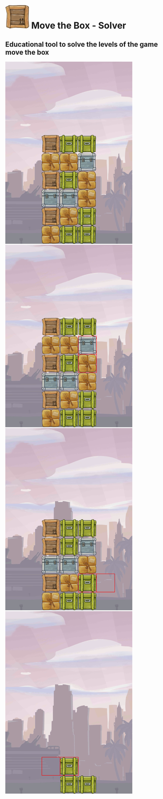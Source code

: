 # <img src="images/boxes/brown_box.png"  width="75"> Move the Box - Solver

## Educational tool to solve the levels of the game move the box

<img src="images/Initial_guide/res.png"  width="400">
<img src="images/Initial_guide/res_0.png"  width="400">
<img src="images/Initial_guide/res_1.png"  width="400">
<img src="images/Initial_guide/res_2.png"  width="400">